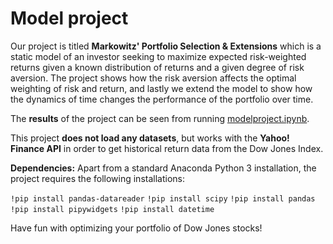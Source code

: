 # Model project

Our project is titled **Markowitz' Portfolio Selection & Extensions** which is a static model of an investor seeking to maximize expected risk-weighted returns given a known distribution of returns and a given degree of risk aversion. The project shows how the risk aversion affects the optimal weighting of risk and return, and lastly we extend the model to show how the dynamics of time changes the performance of the portfolio over time.

The **results** of the project can be seen from running [modelproject.ipynb](modelproject.ipynb).

This project **does not load any datasets**, but works with the **Yahoo! Finance API** in order to get historical return data from the Dow Jones Index. 

**Dependencies:** Apart from a standard Anaconda Python 3 installation, the project requires the following installations:

``!pip install pandas-datareader``
``!pip install scipy``
``!pip install pandas``
``!pip install pipywidgets``
``!pip install datetime``

Have fun with optimizing your portfolio of Dow Jones stocks! 
